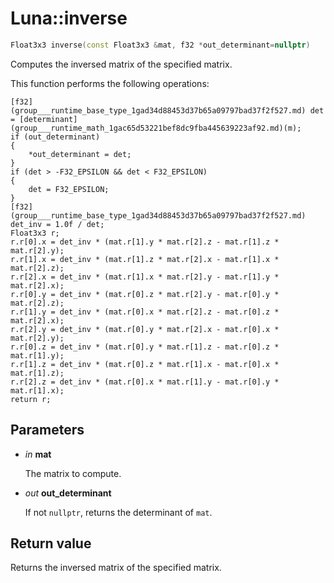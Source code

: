 # Luna::inverse

```c++
Float3x3 inverse(const Float3x3 &mat, f32 *out_determinant=nullptr)
```

Computes the inversed matrix of the specified matrix. 

This function performs the following operations: 
```
[f32](group___runtime_base_type_1gad34d88453d37b65a09797bad37f2f527.md) det = [determinant](group___runtime_math_1gac65d53221bef8dc9fba445639223af92.md)(m);
if (out_determinant)
{
    *out_determinant = det;
}
if (det > -F32_EPSILON && det < F32_EPSILON)
{
    det = F32_EPSILON;
}
[f32](group___runtime_base_type_1gad34d88453d37b65a09797bad37f2f527.md) det_inv = 1.0f / det;
Float3x3 r;
r.r[0].x = det_inv * (mat.r[1].y * mat.r[2].z - mat.r[1].z * mat.r[2].y);
r.r[1].x = det_inv * (mat.r[1].z * mat.r[2].x - mat.r[1].x * mat.r[2].z);
r.r[2].x = det_inv * (mat.r[1].x * mat.r[2].y - mat.r[1].y * mat.r[2].x);
r.r[0].y = det_inv * (mat.r[0].z * mat.r[2].y - mat.r[0].y * mat.r[2].z);
r.r[1].y = det_inv * (mat.r[0].x * mat.r[2].z - mat.r[0].z * mat.r[2].x);
r.r[2].y = det_inv * (mat.r[0].y * mat.r[2].x - mat.r[0].x * mat.r[2].y);
r.r[0].z = det_inv * (mat.r[0].y * mat.r[1].z - mat.r[0].z * mat.r[1].y);
r.r[1].z = det_inv * (mat.r[0].z * mat.r[1].x - mat.r[0].x * mat.r[1].z);
r.r[2].z = det_inv * (mat.r[0].x * mat.r[1].y - mat.r[0].y * mat.r[1].x);
return r;
```


## Parameters
* *in* **mat**

    The matrix to compute. 

* *out* **out_determinant**

    If not `nullptr`, returns the determinant of `mat`. 

## Return value
Returns the inversed matrix of the specified matrix. 

